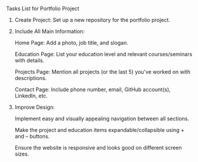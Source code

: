 Tasks List for Portfolio Project

1. Create Project:
    Set up a new repository for the portfolio project.

2. Include All Main Information:
    
    Home Page: Add a photo, job title, and slogan.

    Education Page: List your education level and relevant courses/seminars with details.

    Projects Page: Mention all projects (or the last 5) you've worked on with descriptions.

    Contact Page: Include phone number, email, GitHub account(s), LinkedIn, etc.

3. Improve Design:

    Implement easy and visually appealing navigation between all sections.

    Make the project and education items expandable/collapsible using + and – buttons.

    Ensure the website is responsive and looks good on different screen sizes.